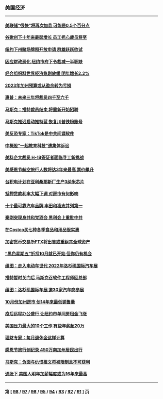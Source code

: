### 美国经济
---
#### [美联储“很快”将再次加息 可能是0.5个百分点](../../pages/ncid1078158/n13871860.md) 
#### [谷歌创下十年来最弱增长 员工担心裁员将至](../../pages/ncid1078158/n13871721.md) 
#### [纽约下州赌场牌照开放申请 群雄跃跃欲试](../../pages/ncid1078158/n13871294.md) 
#### [因应财政恶化 纽约市府下令裁减一半职缺](../../pages/ncid1078158/n13871297.md) 
#### [经合组织料世界经济急剧放缓 明年增长2.2%](../../pages/ncid1078158/n13871095.md) 
#### [2023年加州预算或从盈余转为亏损](../../pages/ncid1078158/n13871180.md) 
#### [惠普：未来三年将裁员四千至六千](../../pages/ncid1078158/n13871130.md) 
#### [马斯克：推特裁员结束 将重新开始招聘](../../pages/ncid1078158/n13871006.md) 
#### [马斯克推迟启动推特蓝 恢复川普铁粉账号](../../pages/ncid1078158/n13870442.md) 
#### [美反恐专家：TikTok是中共间谍软件](../../pages/ncid1078158/n13870989.md) 
#### [中概股“一起教育科技”遭集体诉讼](../../pages/ncid1078158/n13870600.md) 
#### [美科企大裁员 H-1B签证者面临寻工新挑战](../../pages/ncid1078158/n13870461.md) 
#### [美感恩节航空旅行人数将达3年来最高 票价飙升](../../pages/ncid1078158/n13870458.md) 
#### [台积电计划在亚利桑那新厂生产3纳米芯片](../../pages/ncid1078158/n13870302.md) 
#### [抵押贷款利率大幅下调 对房市有何影响](../../pages/ncid1078158/n13869952.md) 
#### [十个最可靠汽车品牌 丰田和凌志并列第一](../../pages/ncid1078158/n13869846.md) 
#### [秦刚突现身共和党酒会 黑利会上重批中共](../../pages/ncid1078158/n13869661.md) 
#### [在Costco买七种冬季食品和用品很实惠](../../pages/ncid1078158/n13868166.md) 
#### [加密货币交易所FTX将出售或重组其全球资产](../../pages/ncid1078158/n13869376.md) 
#### [“黑色星期五”折扣10月就已开始 但你仍有机会](../../pages/ncid1078158/n13869335.md) 
#### [组图：走入电动车世代 2022年洛杉矶国际汽车展](../../pages/ncid1078158/n13869304.md) 
#### [推特暂时关门后 马斯克召软件工程师回总部](../../pages/ncid1078158/n13869277.md) 
#### [组图：洛杉矶国际车展 逾30家汽车商参展](../../pages/ncid1078158/n13869113.md) 
#### [10月份加州房市 创14年来最低销售量](../../pages/ncid1078158/n13868890.md) 
#### [疫后远程办公盛行 让纽约市单间房租金飞涨](../../pages/ncid1078158/n13868927.md) 
#### [美国压力最大的10个工作 有些年薪超20万](../../pages/ncid1078158/n13868865.md) 
#### [理财专家：每月退休金这样计算](../../pages/ncid1078158/n13868853.md) 
#### [感恩节旅行创纪录 450万南加州居民出行](../../pages/ncid1078158/n13868844.md) 
#### [马斯克：负面与仇恨推文将被限制且不可获利](../../pages/ncid1078158/n13868773.md) 
#### [通胀下 美国人明年加薪幅度或为16年来最高](../../pages/ncid1078158/n13868757.md) 

---
#### 第 [ [98](./98.md) / [97](./97.md) / [96](./96.md) / [95](./95.md) / [94](./94.md) / [93](./93.md) / [92](./92.md) / [91](./91.md) ] 页
